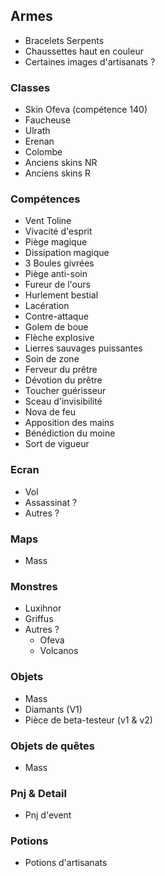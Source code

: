 ## Armes

- Bracelets Serpents
- Chaussettes haut en couleur
- Certaines images d'artisanats ?

### Classes

- Skin Ofeva (compétence 140)
- Faucheuse
- Ulrath
- Erenan
- Colombe
- Anciens skins NR
- Anciens skins R

### Compétences

- Vent Toline
- Vivacité d'esprit
- Piège magique
- Dissipation magique
- 3 Boules givrées
- Piège anti-soin
- Fureur de l'ours
- Hurlement bestial
- Lacération
- Contre-attaque
- Golem de boue
- Flèche explosive
- Lierres sauvages puissantes
- Soin de zone
- Ferveur du prêtre
- Dévotion du prêtre
- Toucher guérisseur
- Sceau d'invisibilité
- Nova de feu
- Apposition des mains
- Bénédiction du moine
- Sort de vigueur

### Ecran

- Vol
- Assassinat ?
- Autres ?

### Maps

- Mass

### Monstres

- Luxihnor
- Griffus
- Autres ?
  - Ofeva
  - Volcanos

### Objets

- Mass
- Diamants (V1)
- Pièce de beta-testeur (v1 & v2)

### Objets de quêtes

- Mass

### Pnj & Detail

- Pnj d'event

### Potions

- Potions d'artisanats
